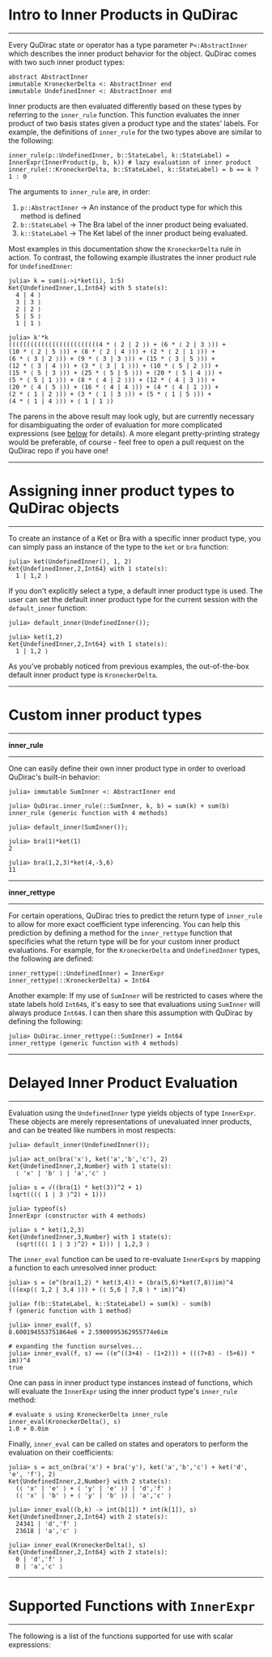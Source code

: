 # Intro to Inner Products in QuDirac
---

Every QuDirac state or operator has a type parameter `P<:AbstractInner` which describes the inner product behavior for the object. QuDirac comes with two such inner product types:

```
abstract AbstractInner
immutable KroneckerDelta <: AbstractInner end
immutable UndefinedInner <: AbstractInner end
```

Inner products are then evaluated differently based on these types by referring to the `inner_rule` function. This function evaluates the inner product of two basis states given a product type and the states' labels. For example, the definitions of `inner_rule` for the two types above are similar to the following:

```
inner_rule(p::UndefinedInner, b::StateLabel, k::StateLabel) = InnerExpr(InnerProduct(p, b, k)) # lazy evaluation of inner product
inner_rule(::KroneckerDelta, b::StateLabel, k::StateLabel) = b == k ? 1 : 0
```

The arguments to `inner_rule` are, in order:

1. `p::AbstractInner` -> An instance of the product type for which this method is defined
2. `b::StateLabel` -> The Bra label of the inner product being evaluated.
3. `k::StateLabel` -> The Ket label of the inner product being evaluated.

Most examples in this documentation show the `KroneckerDelta` rule in action. To contrast, the following example illustrates the inner product rule for `UndefinedInner`:

```
julia> k = sum(i->i*ket(i), 1:5)
Ket{UndefinedInner,1,Int64} with 5 state(s):
  4 | 4 ⟩
  3 | 3 ⟩
  2 | 2 ⟩
  5 | 5 ⟩
  1 | 1 ⟩

julia> k'*k
(((((((((((((((((((((((((4 * ⟨ 2 | 2 ⟩) + (6 * ⟨ 2 | 3 ⟩)) + 
(10 * ⟨ 2 | 5 ⟩)) + (8 * ⟨ 2 | 4 ⟩)) + (2 * ⟨ 2 | 1 ⟩)) + 
(6 * ⟨ 3 | 2 ⟩)) + (9 * ⟨ 3 | 3 ⟩)) + (15 * ⟨ 3 | 5 ⟩)) + 
(12 * ⟨ 3 | 4 ⟩)) + (3 * ⟨ 3 | 1 ⟩)) + (10 * ⟨ 5 | 2 ⟩)) + 
(15 * ⟨ 5 | 3 ⟩)) + (25 * ⟨ 5 | 5 ⟩)) + (20 * ⟨ 5 | 4 ⟩)) + 
(5 * ⟨ 5 | 1 ⟩)) + (8 * ⟨ 4 | 2 ⟩)) + (12 * ⟨ 4 | 3 ⟩)) + 
(20 * ⟨ 4 | 5 ⟩)) + (16 * ⟨ 4 | 4 ⟩)) + (4 * ⟨ 4 | 1 ⟩)) + 
(2 * ⟨ 1 | 2 ⟩)) + (3 * ⟨ 1 | 3 ⟩)) + (5 * ⟨ 1 | 5 ⟩)) + 
(4 * ⟨ 1 | 4 ⟩)) + ⟨ 1 | 1 ⟩)
```

The parens in the above result may look ugly, but are currently necessary for disambiguating the order of evaluation for more complicated expressions (see [below](#scalar-expressions-and-inner_eval) for details). A more elegant pretty-printing strategy would be preferable, of course - feel free to open a pull request on the QuDirac repo if you have one!

---
# Assigning inner product types to QuDirac objects
---

To create an instance of a Ket or Bra with a specific inner product type, you can simply 
pass an instance of the type to the `ket` or `bra` function:

```
julia> ket(UndefinedInner(), 1, 2)
Ket{UndefinedInner,2,Int64} with 1 state(s):
  1 | 1,2 ⟩
```

If you don't explicitly select a type, a default inner product type is used. The user can set the default inner product type for the current session with the `default_inner` function:

```
julia> default_inner(UndefinedInner());

julia> ket(1,2)
Ket{UndefinedInner,2,Int64} with 1 state(s):
  1 | 1,2 ⟩
```

As you've probably noticed from previous examples, the out-of-the-box default inner product type is `KroneckerDelta`.

---
# Custom inner product types
---

**inner_rule**

---

One can easily define their own inner product type in order to overload QuDirac's built-in behavior:

```
julia> immutable SumInner <: AbstractInner end

julia> QuDirac.inner_rule(::SumInner, k, b) = sum(k) + sum(b)
inner_rule (generic function with 4 methods)

julia> default_inner(SumInner());

julia> bra(1)*ket(1)
2

julia> bra(1,2,3)*ket(4,-5,6)
11
```

---
**inner_rettype**

---

For certain operations, QuDirac tries to predict the return type of `inner_rule` to allow for more exact coefficient type inferencing. You can help this prediction by defining a method for the `inner_rettype` function that specificies what the return type will be for your custom inner product evaluations. For example, for the `KroneckerDelta` and `UndefinedInner` types, the following are defined:

```
inner_rettype(::UndefinedInner) = InnerExpr
inner_rettype(::KroneckerDelta) = Int64
```

Another example: If my use of `SumInner` will be restricted to cases where the state labels hold `Int64`s, it's easy to see that evaluations using `SumInner` will always produce `Int64`s. I can then share this assumption with QuDirac by defining the following:

```
julia> QuDirac.inner_rettype(::SumInner) = Int64
inner_rettype (generic function with 4 methods)
```

---
# Delayed Inner Product Evaluation
---

Evaluation using the `UndefinedInner` type yields objects of type `InnerExpr`. These objects are merely representations of unevaluated inner products, and can be treated like numbers in most respects:

```
julia> default_inner(UndefinedInner());

julia> act_on(bra('x'), ket('a','b','c'), 2)
Ket{UndefinedInner,2,Number} with 1 state(s):
  ⟨ 'x' | 'b' ⟩ | 'a','c' ⟩

julia> s = √((bra(1) * ket(3))^2 + 1)
(sqrt(((⟨ 1 | 3 ⟩^2) + 1)))

julia> typeof(s)
InnerExpr (constructor with 4 methods)

julia> s * ket(1,2,3)
Ket{UndefinedInner,3,Number} with 1 state(s):
  (sqrt(((⟨ 1 | 3 ⟩^2) + 1))) | 1,2,3 ⟩
```

The `inner_eval` function can be used to re-evaluate `InnerExpr`s by mapping a function to each unresolved inner product:

```
julia> s = (e^(bra(1,2) * ket(3,4)) + (bra(5,6)*ket(7,8))im)^4
(((exp(⟨ 1,2 | 3,4 ⟩)) + (⟨ 5,6 | 7,8 ⟩ * im))^4)

julia> f(b::StateLabel, k::StateLabel) = sum(k) - sum(b)
f (generic function with 1 method)

julia> inner_eval(f, s)
8.600194553751864e6 + 2.5900995362955774e6im

# expanding the function ourselves...
julia> inner_eval(f, s) == ((e^((3+4) - (1+2))) + (((7+8) - (5+6)) * im))^4
true
```

One can pass in inner product type instances instead of functions, which will evaluate the `InnerExpr` using the inner product type's `inner_rule` method:

```
# evaluate s using KroneckerDelta inner_rule
inner_eval(KroneckerDelta(), s)
1.0 + 0.0im
```

Finally, `inner_eval` can be called on states and operators to perform the evaluation on their coefficients:

```
julia> s = act_on(bra('x') + bra('y'), ket('a','b','c') + ket('d', 'e', 'f'), 2)
Ket{UndefinedInner,2,Number} with 2 state(s):
  (⟨ 'x' | 'e' ⟩ + ⟨ 'y' | 'e' ⟩) | 'd','f' ⟩
  (⟨ 'x' | 'b' ⟩ + ⟨ 'y' | 'b' ⟩) | 'a','c' ⟩

julia> inner_eval((b,k) -> int(b[1]) * int(k[1]), s)
Ket{UndefinedInner,2,Int64} with 2 state(s):
  24341 | 'd','f' ⟩
  23618 | 'a','c' ⟩

julia> inner_eval(KroneckerDelta(), s)
Ket{UndefinedInner,2,Int64} with 2 state(s):
  0 | 'd','f' ⟩
  0 | 'a','c' ⟩
```

---
# Supported Functions with `InnerExpr`
---

The following is a list of the functions supported for use with scalar expressions:




